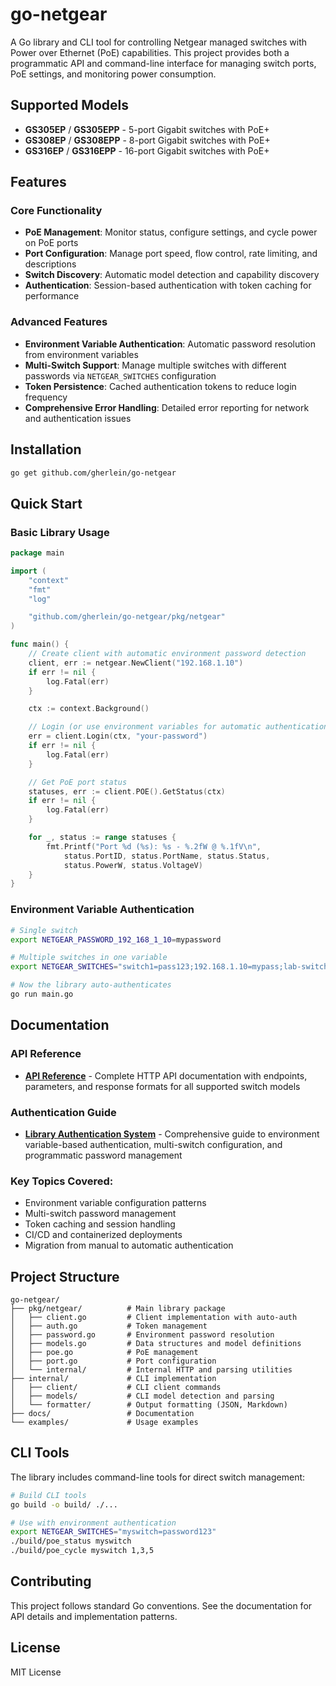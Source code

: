 # go-netgear

A Go library and CLI tool for controlling Netgear managed switches with Power over Ethernet (PoE) capabilities. This project provides both a programmatic API and command-line interface for managing switch ports, PoE settings, and monitoring power consumption.

## Supported Models

- **GS305EP** / **GS305EPP** - 5-port Gigabit switches with PoE+
- **GS308EP** / **GS308EPP** - 8-port Gigabit switches with PoE+
- **GS316EP** / **GS316EPP** - 16-port Gigabit switches with PoE+

## Features

### Core Functionality
- **PoE Management**: Monitor status, configure settings, and cycle power on PoE ports
- **Port Configuration**: Manage port speed, flow control, rate limiting, and descriptions
- **Switch Discovery**: Automatic model detection and capability discovery
- **Authentication**: Session-based authentication with token caching for performance

### Advanced Features
- **Environment Variable Authentication**: Automatic password resolution from environment variables
- **Multi-Switch Support**: Manage multiple switches with different passwords via `NETGEAR_SWITCHES` configuration
- **Token Persistence**: Cached authentication tokens to reduce login frequency
- **Comprehensive Error Handling**: Detailed error reporting for network and authentication issues

## Installation

```bash
go get github.com/gherlein/go-netgear
```

## Quick Start

### Basic Library Usage

```go
package main

import (
    "context"
    "fmt"
    "log"

    "github.com/gherlein/go-netgear/pkg/netgear"
)

func main() {
    // Create client with automatic environment password detection
    client, err := netgear.NewClient("192.168.1.10")
    if err != nil {
        log.Fatal(err)
    }

    ctx := context.Background()

    // Login (or use environment variables for automatic authentication)
    err = client.Login(ctx, "your-password")
    if err != nil {
        log.Fatal(err)
    }

    // Get PoE port status
    statuses, err := client.POE().GetStatus(ctx)
    if err != nil {
        log.Fatal(err)
    }

    for _, status := range statuses {
        fmt.Printf("Port %d (%s): %s - %.2fW @ %.1fV\n",
            status.PortID, status.PortName, status.Status,
            status.PowerW, status.VoltageV)
    }
}
```

### Environment Variable Authentication

```bash
# Single switch
export NETGEAR_PASSWORD_192_168_1_10=mypassword

# Multiple switches in one variable
export NETGEAR_SWITCHES="switch1=pass123;192.168.1.10=mypass;lab-switch=secret"

# Now the library auto-authenticates
go run main.go
```

## Documentation

### API Reference
- **[API Reference](docs/api-reference.md)** - Complete HTTP API documentation with endpoints, parameters, and response formats for all supported switch models

### Authentication Guide
- **[Library Authentication System](docs/lib-auth.md)** - Comprehensive guide to environment variable-based authentication, multi-switch configuration, and programmatic password management

### Key Topics Covered:
- Environment variable configuration patterns
- Multi-switch password management
- Token caching and session handling
- CI/CD and containerized deployments
- Migration from manual to automatic authentication

## Project Structure

```
go-netgear/
├── pkg/netgear/          # Main library package
│   ├── client.go         # Client implementation with auto-auth
│   ├── auth.go           # Token management
│   ├── password.go       # Environment password resolution
│   ├── models.go         # Data structures and model definitions
│   ├── poe.go            # PoE management
│   ├── port.go           # Port configuration
│   └── internal/         # Internal HTTP and parsing utilities
├── internal/             # CLI implementation
│   ├── client/           # CLI client commands
│   ├── models/           # CLI model detection and parsing
│   └── formatter/        # Output formatting (JSON, Markdown)
├── docs/                 # Documentation
└── examples/             # Usage examples
```

## CLI Tools

The library includes command-line tools for direct switch management:

```bash
# Build CLI tools
go build -o build/ ./...

# Use with environment authentication
export NETGEAR_SWITCHES="myswitch=password123"
./build/poe_status myswitch
./build/poe_cycle myswitch 1,3,5
```

## Contributing

This project follows standard Go conventions. See the documentation for API details and implementation patterns.

## License

MIT License